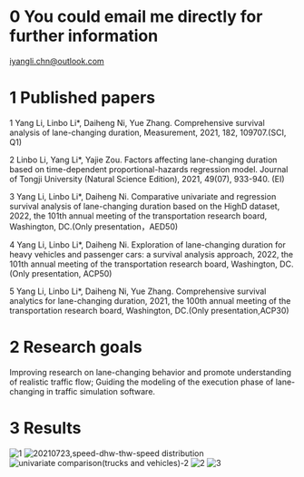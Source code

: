 # 0 You could email me directly for further information
iyangli.chn@outlook.com

# 1 Published papers
1 Yang Li, Linbo Li*, Daiheng Ni, Yue Zhang. Comprehensive survival analysis of lane-changing duration, Measurement, 2021, 182, 109707.(SCI, Q1)

2 Linbo Li, Yang Li*, Yajie Zou. Factors affecting lane-changing duration based on time-dependent proportional-hazards regression model. Journal of Tongji University (Natural Science Edition), 2021, 49(07), 933-940. (EI) 

3 Yang Li, Linbo Li*, Daiheng Ni. Comparative univariate and regression survival analysis of lane-changing duration based on the HighD dataset, 2022, the 101th annual meeting of the transportation research board, Washington, DC.(Only presentation，AED50)

4 Yang Li, Linbo Li*, Daiheng Ni. Exploration of lane-changing duration for heavy vehicles and passenger cars: a survival analysis approach, 2022, the 101th annual meeting of the transportation research board, Washington, DC.(Only presentation, ACP50)

5 Yang Li, Linbo Li*, Daiheng Ni, Yue Zhang. Comprehensive survival analytics for lane-changing duration, 2021, the 100th annual meeting of the transportation research board, Washington, DC.(Only presentation,ACP30)

# 2 Research goals
Improving research on lane-changing behavior and promote understanding of realistic traffic flow;
Guiding the modeling of the execution phase of lane-changing in traffic simulation software.

# 3 Results

![1](https://user-images.githubusercontent.com/102028937/159254544-f9c432d2-010f-4a77-a383-71a9a12efd06.png)
![20210723,speed-dhw-thw-speed distribution](https://user-images.githubusercontent.com/102028937/159254591-b9f73f4c-cea2-4c24-a84c-e4ae4e7e2e61.png)
![univariate comparison(trucks and vehicles)-2](https://user-images.githubusercontent.com/102028937/159254603-06344af8-11bb-4263-b7ca-6aa042c0f133.png)
![2](https://user-images.githubusercontent.com/102028937/159254614-bc6900b4-2e50-495c-a98e-3b93df2834a1.png)
![3](https://user-images.githubusercontent.com/102028937/159254624-305bb959-13dc-4a92-be92-44a9bb24ffee.png)




